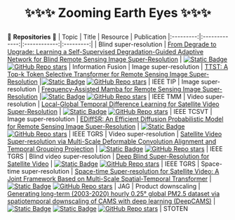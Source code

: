 # <p align="center">✨✨✨ Zooming Earth Eyes ✨✨✨</p>

🌱 **Repositories** 🌱
|   Topic   |     Title     |    Resource  | Publication
|:---------:|:-------------:|:------------:|:---------:|
|   Blind super-resolution  |   [From Degrade to Upgrade: Learning a Self-Supervised Degradation-Guided Adaptive Network for Blind Remote Sensing Image Super-Resolution](https://www.sciencedirect.com/science/article/pii/S1566253523001100) | [![Static Badge](https://img.shields.io/badge/PDF-Download-blue])](https://github.com/XY-boy/DRSR/blob/main/img/XY-IF.pdf) [![GitHub Repo stars](https://img.shields.io/github/stars/XY-boy/DRSR?style=social)](https://github.com/XY-boy/DRSR) | Information Fusion
|   Image super-resolution  |   [TTST: A Top-k Token Selective Transformer for Remote Sensing Image Super-Resolution](https://ieeexplore.ieee.org/document/10387229) |[![Static Badge](https://img.shields.io/badge/PDF-Download-blue])](https://github.com/XY-boy/TTST/blob/main/fig/TTST.pdf) [![GitHub Repo stars](https://img.shields.io/github/stars/XY-boy/TTST?style=social)](https://github.com/XY-boy/TTST) | IEEE TIP
|   Image super-resolution  |   [Frequency-Assisted Mamba for Remote Sensing Image Super-Resolution](https://ieeexplore.ieee.org/document/10387229) |[![Static Badge](https://img.shields.io/badge/PDF-Download-blue])](https://github.com/XY-boy/FreMamba/blob/main/fig/FreMamba.pdf) [![GitHub Repo stars](https://img.shields.io/github/stars/XY-boy/FreMamba?style=social)](https://github.com/XY-boy/FreMamba) | IEEE TMM
|   Video super-resolution  |   [Local-Global Temporal Difference Learning for Satellite Video Super-Resolution](https://ieeexplore.ieee.org/document/10239514) | [![Static Badge](https://img.shields.io/badge/PDF-Download-blue])](https://github.com/XY-boy/XY-boy.github.io/blob/master/attaches/LGTD.pdf) [![GitHub Repo stars](https://img.shields.io/github/stars/XY-boy/LGTD?style=social)](https://github.com/XY-boy/LGTD) | IEEE TCSVT
|   Image super-resolution  |   [EDiffSR: An Efficient Diffusion Probabilistic Model for Remote Sensing Image Super-Resolution](https://ieeexplore.ieee.org/document/10353979) | [![Static Badge](https://img.shields.io/badge/PDF-Download-blue])](https://github.com/XY-boy/EDiffSR/blob/main/img/EDiffSR.pdf) [![GitHub Repo stars](https://img.shields.io/github/stars/XY-boy/EDiffSR?style=social)](https://github.com/XY-boy/EDiffSR) | IEEE TGRS
|   Video super-resolution  |   [Satellite Video Super-resolution via Multi-Scale Deformable Convolution Alignment and Temporal Grouping Projection](https://ieeexplore.ieee.org/abstract/document/9530280) | [![Static Badge](https://img.shields.io/badge/PDF-Download-blue])](https://github.com/XY-boy/MSDTGP/blob/main/img/MSDTGP.pdf) [![GitHub Repo stars](https://img.shields.io/github/stars/XY-boy/MSDTGP?style=social)](https://github.com/XY-boy/MSDTGP) | IEEE TGRS
|   Blind video super-resolution  |   [Deep Blind Super-Resolution for Satellite Video](https://ieeexplore.ieee.org/abstract/document/10172076) | [![Static Badge](https://img.shields.io/badge/PDF-Download-blue])](https://github.com/XY-boy/Blind-Satellite-VSR/blob/main/img/XY-BSVSR.pdf) [![GitHub Repo stars](https://img.shields.io/github/stars/XY-boy/Blind-Satellite-VSR?style=social)](https://github.com/XY-boy/Blind-Satellite-VSR) | IEEE TGRS
|   Space-time super-resolution  |   [Space-time Super-resolution for Satellite Video: A Joint Framework Based on Multi-Scale Spatial-Temporal Transformer](https://www.sciencedirect.com/science/article/pii/S0303243422000575) | [![Static Badge](https://img.shields.io/badge/PDF-Download-blue])](https://github.com/XY-boy/MSTT-STVSR/blob/main/figures/MSTT.pdf) [![GitHub Repo stars](https://img.shields.io/github/stars/XY-boy/MSTT-STVSR?style=social)](https://github.com/XY-boy/MSTT-STVSR) | JAG
|  Product downscaling  |   [Generating long-term (2003-2020) hourly 0.25° global PM2.5 dataset via spatiotemporal downscaling of CAMS with deep learning (DeepCAMS)](https://www.sciencedirect.com/science/article/pii/S004896972204846X) | [![Static Badge](https://img.shields.io/badge/PDF-Download-blue])](https://github.com/XY-boy/DeepCAMS/blob/main/img/DeepCAMS.pdf) [![Static Badge](https://img.shields.io/badge/Zenodo-Download-blue)](https://zenodo.org/record/6967082) [![GitHub Repo stars](https://img.shields.io/github/stars/XY-boy/DeepCAMS?style=social)](https://github.com/XY-boy/DeepCAMS) | STOTEN

<!--
**XY-boy/XY-boy** is a ✨ _special_ ✨ repository because its `README.md` (this file) appears on your GitHub profile.

Here are some ideas to get you started:

- 🔭 I’m currently working on ...
- 🌱 I’m currently learning ...
- 👯 I’m looking to collaborate on ...
- 🤔 I’m looking for help with ...
- 💬 Ask me about ...
- 📫 How to reach me: ...
- 😄 Pronouns: ...
- ⚡ Fun fact: ...
-->
